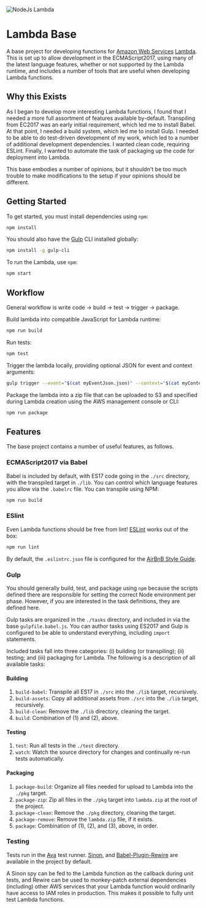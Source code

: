 ![NodeJs Lambda](http://docs.aws.amazon.com/sdk-for-javascript/v2/developer-guide/images/code-samples-lambda.png)

# Lambda Base

A base project for developing functions for [Amazon Web Services](http://aws.amazon.com) [Lambda](https://aws.amazon.com/lambda/). This is
set up to allow development in the ECMAScript2017, using many of the latest
language features, whether or not supported by the Lambda runtime, and includes
a number of tools that are useful when developing Lambda functions.

## Why this Exists

As I began to develop more interesting Lambda functions, I found that I needed
a more full assortment of features available by-default. Transpiling from
EC2017 was an early initial requirement, which led me to install Babel. At that
point, I needed a build system, which led me to install Gulp. I needed to be
able to do test-driven development of my work, which led to a number of
additional development dependencies. I wanted clean code, requiring ESLint.
Finally, I wanted to automate the task of packaging up the code for deployment
into Lambda.

This base embodies a number of opinions, but it shouldn't be too much trouble
to make modifications to the setup if your opinions should be different.

## Getting Started

To get started, you must install dependencies using `npm`:

```sh
npm install
```

You should also have the [Gulp](https://gulpjs.com/) CLI installed globally:

```sh
npm install -g gulp-cli
```

To run the Lambda, use `npm`:

```sh
npm start
```

## Workflow
General workflow is write code -> build -> test -> trigger -> package.

Build lambda into compatible JavaScript for Lambda runtime:
```sh
npm run build
```

Run tests:
```sh
npm test
```

Trigger the lambda locally, providing optional JSON for event and context
arguments:
```sh
gulp trigger --event="$(cat myEventJson.json)" --context="$(cat myContextJson.json)"
```

Package the lambda into a zip file that can be uploaded to S3 and specified
during Lambda creation using the AWS management console or CLI:
```sh
npm run package
```

## Features

The base project contains a number of useful features, as follows.

### ECMAScript2017 via Babel
Babel is included by default, with ES17 code going in the `./src` directory, with
the transpiled target in `./lib`. You can control which language features you
allow via the `.babelrc` file. You can transpile using NPM:

```sh
npm run build
```


### ESlint
Even Lambda functions should be free from lint! [ESLint](https://eslint.org) works out of the box:

```sh
npm run lint
```

By default, the `.eslintrc.json` file is configured for the [AirBnB Style Guide](https://github.com/airbnb/javascript).

### Gulp
You should generally build, test, and package using `npm` because the scripts
defined there are responsible for setting the correct Node environment per
phase. However, if you are interested in the task definitions, they are defined
here.

Gulp tasks are organized in the `./tasks` directory, and included in via the
base `gulpfile.babel.js`. You can author tasks using ES2017 and Gulp is
configured to be able to understand everything, including `import` statements.

Included tasks fall into three categories: (i) building (or transpiling); (ii)
testing; and (iii) packaging for Lambda. The following is a description of all
available tasks:

#### Building
1. `build-babel`: Transpile all ES17 in `./src` into the `./lib` target,
recursively.
2. `build-assets`: Copy all additional assets from `./src` into the `./lib`
target, recursively.
3. `build-clean`: Remove the `./lib` directory, cleaning the target.
4. `build`: Combination of (1) and (2), above.

#### Testing
1. `test`: Run all tests in the `./test` directory.
2. `watch`: Watch the source directory for changes and continually re-run tests
automatically.

#### Packaging
1. `package-build`: Organize all files needed for upload to Lambda into the
`./pkg` target.
2. `package-zip`: Zip all files in the `./pkg` target into `lambda.zip` at the
root of the project.
3. `package-clean`: Remove the `./pkg` directory, cleaning the target.
4. `package-remove`: Remove the `lambda.zip` file, if it exists.
5. `package`: Combination of (1), (2), and (3), above, in order.

### Testing
Tests run in the [Ava](https://github.com/avajs/ava) test runner. [Sinon](http://sinonjs.org/),
and [Babel-Plugin-Rewire](https://github.com/speedskater/babel-plugin-rewire) are
available in the project by default.

A Sinon spy can be fed to the Lambda function as the callback during unit
tests, and Rewire can be used to monkey-patch external dependencies (including)
other AWS services that your Lambda function would ordinarily have access to
IAM roles in production. This makes it possible to fully unit test Lambda
functions.
